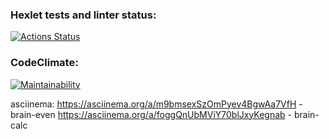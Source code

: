 ### Hexlet tests and linter status:
[![Actions Status](https://github.com/SergeevaEA/frontend-project-44/workflows/hexlet-check/badge.svg)](https://github.com/SergeevaEA/frontend-project-44/actions)
### CodeClimate:
[![Maintainability](https://api.codeclimate.com/v1/badges/81540f3f279cbcf5f6cc/maintainability)](https://codeclimate.com/github/SergeevaEA/frontend-project-44/maintainability)

asciinema:
https://asciinema.org/a/m9bmsexSzOmPyev4BgwAa7VfH - brain-even
https://asciinema.org/a/foggQnUbMViY70blJxyKegnab - brain-calc
